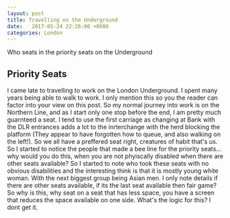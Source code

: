 ```yaml
---
layout: post
title: Travelling on the Underground
date:   2017-05-24 22:26:00 +0000
categories: London
---
```


Who seats in the priority seats on the Underground 

## Priority Seats 

I came late to travelling to work on the London Underground. I spent many years being able to walk to work. I only mention this so you the reader can factor into your view on this post. 
So my normal journey into work is on the Northern Line, and as I start only one stop before the end, I am pretty much guarnteed a seat. I tend to use the first carriage as changing at Bank with the DLR entrances adds a lot to the inrterchange with the herd blocking the platform (They appear to have forgotten how to queue, and also walking on the left!). So we all have a preffered seat right, creatures of habit that's us. So I started to notice the people that made a bee line for the priority seats... why would you do this, when you are not phyiscally disabled when there are other seats available? So I started to note who took these seats with no obvious disabilities and the interesting think is that it is mostly young white woman. With the next biggest group being Asian men. I only note details if there are other seats available, if its the last seat available then fair game? 
So why is this, why seat on a seat that has less space, you have a screen that reduces the space available on one side. What's the logic for this? I dont get it. 
